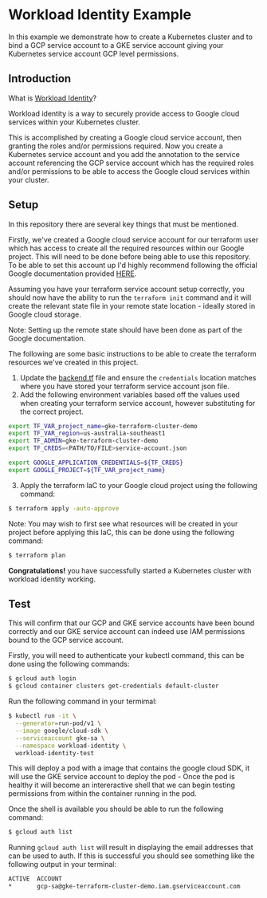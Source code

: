 # Workload Identity Example

In this example we demonstrate how to create a Kubernetes cluster and to bind a GCP service account to a GKE service account giving your Kubernetes service account GCP level permissions.

## Introduction

What is [Workload Identity](https://cloud.google.com/kubernetes-engine/docs/how-to/workload-identity)?

Workload identity is a way to securely provide access to Google cloud services within your Kubernetes cluster.

This is accomplished by creating a Google cloud service account, then granting the roles and/or permissions required. Now you create a Kubernetes service account and you add the annotation to the service account referencing the GCP service account which has the required roles and/or permissions to be able to access the Google cloud services within your cluster.

## Setup

In this repository there are several key things that must be mentioned.

Firstly, we've created a Google cloud service account for our terraform user which has access to create all the required resources within our Google project. This will need to be done before being able to use this repository. To be able to set this account up I'd highly recommend following the official Google documentation provided [HERE](https://cloud.google.com/community/tutorials/managing-gcp-projects-with-terraform).

Assuming you have your terraform service account setup correctly, you should now have the ability to run the `terraform init` command and it will create the relevant state file in your remote state location - ideally stored in Google cloud storage.

Note: Setting up the remote state should have been done as part of the Google documentation.

The following are some basic instructions to be able to create the terraform resources we've created in this project.

1. Update the [backend.tf](backend.tf) file and ensure the `credentials` location matches where you have stored your terraform service account json file.
2. Add the following environment variables based off the values used when creating your terraform service account, however substituting for the correct project.

```bash
export TF_VAR_project_name=gke-terraform-cluster-demo
export TF_VAR_region=us-australia-southeast1
export TF_ADMIN=gke-terraform-cluster-demo
export TF_CREDS=<PATH/TO/FILE>service-account.json

export GOOGLE_APPLICATION_CREDENTIALS=${TF_CREDS}
export GOOGLE_PROJECT=${TF_VAR_project_name}
```

3. Apply the terraform IaC to your Google cloud project using the following command:

```bash
$ terraform apply -auto-approve
```

Note: You may wish to first see what resources will be created in your project before applying this IaC, this can be done using the following command:

```bash
$ terraform plan
```

**Congratulations!** you have successfully started a Kubernetes cluster with workload identity working.

## Test

This will confirm that our GCP and GKE service accounts have been bound correctly and our GKE service account can indeed use IAM permissions bound to the GCP service account.

Firstly, you will need to authenticate your kubectl command, this can be done using the following commands:

```bash
$ gcloud auth login
$ gcloud container clusters get-credentials default-cluster
```

Run the following command in your termimal:

```bash
$ kubectl run -it \
  --generator=run-pod/v1 \
  --image google/cloud-sdk \
  --serviceaccount gke-sa \
  --namespace workload-identity \
  workload-identity-test
```

This will deploy a pod with a image that contains the google cloud SDK, it will use the GKE service account to deploy the pod - Once the pod is healthy it will become an intereractive shell that we can begin testing permissions from within the container running in the pod.

Once the shell is available you should be able to run the following command:

```bash
$ gcloud auth list
```

Running `gcloud auth list` will result in displaying the email addresses that can be used to auth. If this is successful you should see something like the following output in your terminal:

```bash
ACTIVE  ACCOUNT
*       gcp-sa@gke-terraform-cluster-demo.iam.gserviceaccount.com
```
